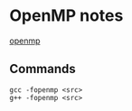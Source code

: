 # OpenMP notes

[openmp](http://ccfit.nsu.ru/arom/data/openmp.pdf)

## Commands
```
gcc -fopenmp <src>
g++ -fopenmp <src>
```